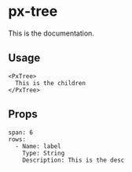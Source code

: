 # px-tree
This is the documentation.


## Usage

```react
<PxTree>
  This is the children
</PxTree>
```


## Props

```table
span: 6
rows:
  - Name: label
    Type: String
    Description: This is the desc
```
